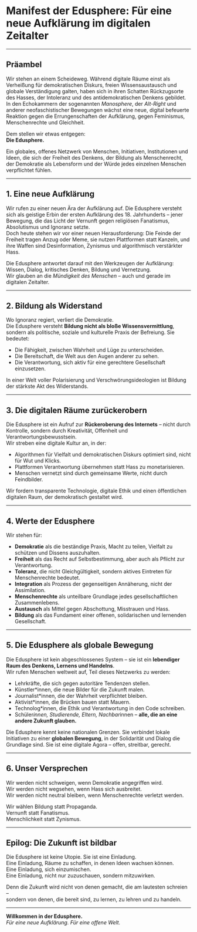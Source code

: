 # Manifest der Edusphere: Für eine neue Aufklärung im digitalen Zeitalter

---

## Präambel

Wir stehen an einem Scheideweg. Während digitale Räume einst als Verheißung für demokratischen Diskurs, freien Wissensaustausch und globale Verständigung galten, haben sich in ihren Schatten Rückzugsorte des Hasses, der Intoleranz und des antidemokratischen Denkens gebildet. In den Echokammern der sogenannten *Manosphere*, der *Alt-Right* und anderer neofaschistischer Bewegungen wächst eine neue, digital befeuerte Reaktion gegen die Errungenschaften der Aufklärung, gegen Feminismus, Menschenrechte und Gleichheit.

Dem stellen wir etwas entgegen:  
**Die Edusphere.**

Ein globales, offenes Netzwerk von Menschen, Initiativen, Institutionen und Ideen, die sich der Freiheit des Denkens, der Bildung als Menschenrecht, der Demokratie als Lebensform und der Würde jedes einzelnen Menschen verpflichtet fühlen.

---

## 1. Eine neue Aufklärung

Wir rufen zu einer neuen Ära der Aufklärung auf. Die Edusphere versteht sich als geistige Erbin der ersten Aufklärung des 18. Jahrhunderts – jener Bewegung, die das Licht der Vernunft gegen religiösen Fanatismus, Absolutismus und Ignoranz setzte.  
Doch heute stehen wir vor einer neuen Herausforderung: Die Feinde der Freiheit tragen Anzug oder Meme, sie nutzen Plattformen statt Kanzeln, und ihre Waffen sind Desinformation, Zynismus und algorithmisch verstärkter Hass.

Die Edusphere antwortet darauf mit den Werkzeugen der Aufklärung: Wissen, Dialog, kritisches Denken, Bildung und Vernetzung.  
Wir glauben an die *Mündigkeit des Menschen* – auch und gerade im digitalen Zeitalter.

---

## 2. Bildung als Widerstand

Wo Ignoranz regiert, verliert die Demokratie.  
Die Edusphere versteht **Bildung nicht als bloße Wissensvermittlung**, sondern als politische, soziale und kulturelle Praxis der Befreiung. Sie bedeutet:

- Die Fähigkeit, zwischen Wahrheit und Lüge zu unterscheiden.  
- Die Bereitschaft, die Welt aus den Augen anderer zu sehen.  
- Die Verantwortung, sich aktiv für eine gerechtere Gesellschaft einzusetzen.

In einer Welt voller Polarisierung und Verschwörungsideologien ist Bildung der stärkste Akt des Widerstands.

---

## 3. Die digitalen Räume zurückerobern

Die Edusphere ist ein Aufruf zur **Rückeroberung des Internets** – nicht durch Kontrolle, sondern durch Kreativität, Offenheit und Verantwortungsbewusstsein.  
Wir streben eine digitale Kultur an, in der:

- Algorithmen für Vielfalt und demokratischen Diskurs optimiert sind, nicht für Wut und Klicks.  
- Plattformen Verantwortung übernehmen statt Hass zu monetarisieren.  
- Menschen vernetzt sind durch gemeinsame Werte, nicht durch Feindbilder.

Wir fordern transparente Technologie, digitale Ethik und einen öffentlichen digitalen Raum, der demokratisch gestaltet wird.

---

## 4. Werte der Edusphere

Wir stehen für:

- **Demokratie** als die beständige Praxis, Macht zu teilen, Vielfalt zu schützen und Dissens auszuhalten.  
- **Freiheit** als das Recht auf Selbstbestimmung, aber auch als Pflicht zur Verantwortung.  
- **Toleranz**, die nicht Gleichgültigkeit, sondern aktives Eintreten für Menschenrechte bedeutet.  
- **Integration** als Prozess der gegenseitigen Annäherung, nicht der Assimilation.  
- **Menschenrechte** als unteilbare Grundlage jedes gesellschaftlichen Zusammenlebens.  
- **Austausch** als Mittel gegen Abschottung, Misstrauen und Hass.  
- **Bildung** als das Fundament einer offenen, solidarischen und lernenden Gesellschaft.

---

## 5. Die Edusphere als globale Bewegung

Die Edusphere ist kein abgeschlossenes System – sie ist ein **lebendiger Raum des Denkens, Lernens und Handelns**.  
Wir rufen Menschen weltweit auf, Teil dieses Netzwerks zu werden:

- Lehrkräfte, die sich gegen autoritäre Tendenzen stellen.  
- Künstler*innen, die neue Bilder für die Zukunft malen.  
- Journalist*innen, die der Wahrheit verpflichtet bleiben.  
- Aktivist*innen, die Brücken bauen statt Mauern.  
- Technolog*innen, die Ethik und Verantwortung in den Code schreiben.  
- Schüler*innen, Studierende, Eltern, Nachbar*innen – **alle, die an eine andere Zukunft glauben.**

Die Edusphere kennt keine nationalen Grenzen. Sie verbindet lokale Initiativen zu einer **globalen Bewegung**, in der Solidarität und Dialog die Grundlage sind. Sie ist eine digitale Agora – offen, streitbar, gerecht.

---

## 6. Unser Versprechen

Wir werden nicht schweigen, wenn Demokratie angegriffen wird.  
Wir werden nicht wegsehen, wenn Hass sich ausbreitet.  
Wir werden nicht neutral bleiben, wenn Menschenrechte verletzt werden.

Wir wählen Bildung statt Propaganda.  
Vernunft statt Fanatismus.  
Menschlichkeit statt Zynismus.

---

## Epilog: Die Zukunft ist bildbar

Die Edusphere ist keine Utopie. Sie ist eine Einladung.  
Eine Einladung, Räume zu schaffen, in denen Ideen wachsen können.  
Eine Einladung, sich einzumischen.  
Eine Einladung, nicht nur zuzuschauen, sondern mitzuwirken.

Denn die Zukunft wird nicht von denen gemacht, die am lautesten schreien –  
sondern von denen, die bereit sind, zu lernen, zu lehren und zu handeln.

---

**Willkommen in der Edusphere.**  
*Für eine neue Aufklärung. Für eine offene Welt.*
